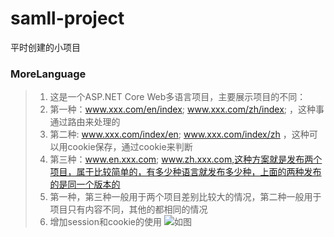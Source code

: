 # samll-project
平时创建的小项目

### MoreLanguage
 > 1. 这是一个ASP.NET Core Web多语言项目，主要展示项目的不同：
 > 2. 第一种：www.xxx.com/en/index; www.xxx.com/zh/index; ，这种事通过路由来处理的
 > 3. 第二种: www.xxx.com/index/en; www.xxx.com/index/zh ，这种可以用cookie保存，通过cookie来判断
 > 4. 第三种：www.en.xxx.com; www.zh.xxx.com,这种方案就是发布两个项目，属于比较简单的，有多少种语言就发布多少种，上面的两种发布的是同一个版本的
 > 5. 第一种，第三种一般用于两个项目差别比较大的情况，第二种一般用于项目只有内容不同，其他的都相同的情况
 > 6. 增加session和cookie的使用
 ![如图](https://github.com/jasonhua95/samll-project/blob/master/image/001.PNG)
